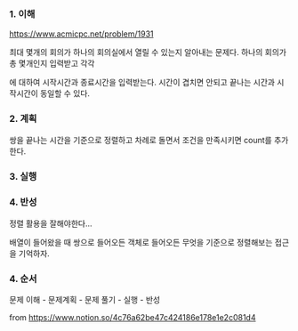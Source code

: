 ### 1. 이해

https://www.acmicpc.net/problem/1931


최대 몇개의 회의가 하나의 회의실에서 열릴 수 있는지 알아내는 문제다. 하나의 회의가 총 몇개인지 입력받고 각각

에 대하여 시작시간과 종료시간을 입력받는다. 시간이 겹치면 안되고 끝나는 시간과 시작시간이 동일할 수 있다.


### 2. 계획


쌍을 끝나는 시간을 기준으로 정렬하고 차례로 돌면서 조건을 만족시키면 count를 추가한다.


### 3. 실행


### 4. 반성

정렬 활용을 잘해야한다...

배열이 들어왔을 때 쌍으로 들어오든 객체로 들어오든 무엇을 기준으로 정렬해보는 접근을 기억하자.




### 4. 순서

문제 이해 - 문제계획 - 문제 풀기 - 실행 - 반성


from https://www.notion.so/4c76a62be47c424186e178e1e2c081d4
